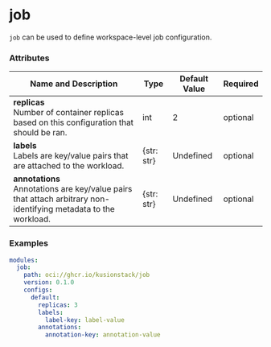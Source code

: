 # job

`job` can be used to define workspace-level job configuration.

### Attributes

|Name and Description|Type|Default Value|Required|
|--------------------|----|-------------|--------|
| **replicas**<br />Number of container replicas based on this configuration that should be ran.                                                         |int|2| optional |
| **labels**<br />Labels are key/value pairs that are attached to the workload.                                                                          |{str: str}|Undefined| optional |
| **annotations**<br />Annotations are key/value pairs that attach arbitrary non-identifying metadata to the workload.                                   |{str: str}|Undefined| optional |

### Examples
```yaml
modules:
  job:
    path: oci://ghcr.io/kusionstack/job
    version: 0.1.0
    configs: 
      default:
        replicas: 3
        labels:
          label-key: label-value
        annotations:
          annotation-key: annotation-value
```